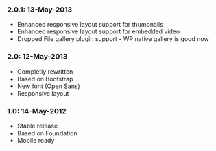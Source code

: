 ### 2.0.1: 13-May-2013
* Enhanced responsive layout support for thumbnails
* Enhanced responsive layout support for embedded video
* Dropped File gallery plugin support - WP native gallery is good now


### 2.0: 12-May-2013
* Completly rewritten
* Based on Bootstrap
* New font (Open Sans)
* Responsive layout


### 1.0: 14-May-2012
* Stable release
* Based on Foundation
* Mobile ready



